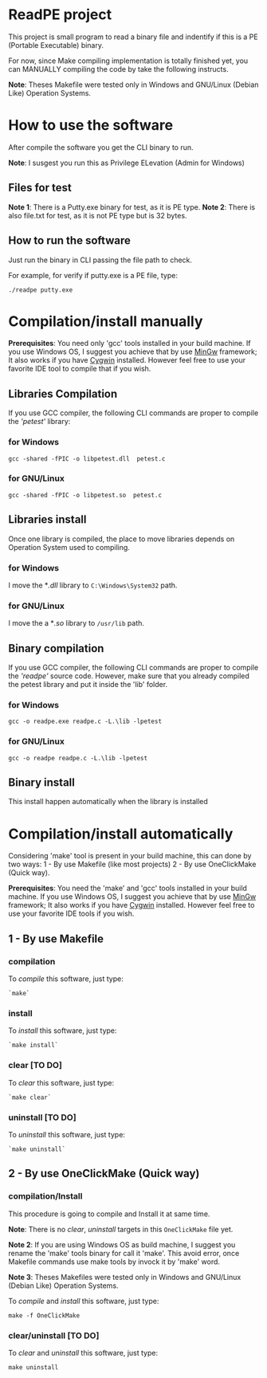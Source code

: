 # ReadPE project

This project is small program to read a binary file and indentify if this is a PE (Portable Executable) binary.

For now, since Make compiling implementation is totally finished yet, you can MANUALLY compiling the code by take the following instructs.

**Note**: Theses Makefile were tested only in Windows and GNU/Linux (Debian Like) Operation Systems.


# How to use the software

After compile the software you get the CLI binary to run.

**Note**: I susgest you run this as Privilege ELevation (Admin for Windows)

## Files for test
  
  **Note 1**: There is a Putty.exe binary for test, as it is PE type.
  **Note 2**: There is also file.txt for test, as it is not PE type but is 32 bytes.

## How to run the software

Just run the binary in CLI passing the file path to check.

For example, for verify if putty.exe is a PE file, type:

`./readpe putty.exe` 


# Compilation/install manually

**Prerequisites**: You need only 'gcc' tools installed in your build machine. If you use Windows OS, I suggest you achieve that by use [MinGw](https://pt.wikipedia.org/wiki/MinGW) framework; It also works if you have [Cygwin](https://pt.wikipedia.org/wiki/Cygwin) installed.
However feel free to use your favorite IDE tool to compile that if you wish.

## Libraries Compilation

If you use GCC compiler, the following CLI commands are proper to compile the *'petest'* library:

### for Windows


  `gcc -shared -fPIC -o libpetest.dll  petest.c`

### for GNU/Linux


  `gcc -shared -fPIC -o libpetest.so  petest.c` 


## Libraries install

Once one library is compiled, the place to move libraries depends on Operation System used to compiling.


### for Windows

I move the **.dll* library to `C:\Windows\System32` path.


### for GNU/Linux

I move the a **.so* library to `/usr/lib` path.

## Binary compilation

If you use GCC compiler, the following CLI commands are proper to compile the *'readpe'* source code. 
However, make sure that you already compiled the petest library and put it inside the 'lib' folder.

### for Windows

  `gcc -o readpe.exe readpe.c -L.\lib -lpetest`

### for GNU/Linux

  `gcc -o readpe readpe.c -L.\lib -lpetest`

## Binary install

This install happen automatically when the library is installed


# Compilation/install automatically

Considering 'make' tool is present in your build machine, this can done by two ways: 1 - By use Makefile (like most projects) 2 - By use OneClickMake (Quick way).

**Prerequisites**: You need the 'make' and 'gcc' tools installed in your build machine. If you use Windows OS, I suggest you achieve that by use [MinGw](https://pt.wikipedia.org/wiki/MinGW) framework; It also works if you have [Cygwin](https://pt.wikipedia.org/wiki/Cygwin) installed.
However feel free to use your favorite IDE tools if you wish.


## 1 - By use Makefile

### compilation

  To *compile* this software, just type:

    `make`

### install

  To *install* this software, just type:

    `make install`

### clear [TO DO]

  To *clear* this software, just type:

    `make clear`

### uninstall [TO DO]

  To *uninstall* this software, just type:

    `make uninstall`


## 2 - By use OneClickMake (Quick way)

### compilation/Install

This procedure is going to compile and Install it at same time.

**Note**: There is no *clear*, *uninstall* targets in this `OneClickMake` file yet.

**Note 2**: If you are using Windows OS as build machine, I suggest you rename the 'make' tools binary for call it 'make'. This avoid error, once Makefile commands use make tools by invock it by 'make' word.

**Note 3**: Theses Makefiles were tested only in Windows and GNU/Linux (Debian Like) Operation Systems.


To *compile* and *install* this software, just type:

  `make -f OneClickMake`


### clear/uninstall [TO DO]

To *clear* and *uninstall* this software, just type:

  `make uninstall`